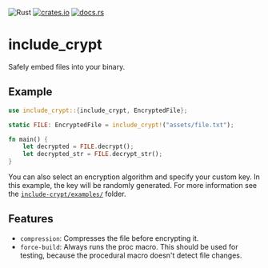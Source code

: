 ![Rust](https://github.com/not-matthias/include_crypt/workflows/Rust/badge.svg)
[![crates.io](https://img.shields.io/crates/v/include-crypt.svg)](https://crates.io/crates/include-crypt)
[![docs.rs](https://docs.rs/include-crypt/badge.svg)](https://docs.rs/include-crypt)

# include_crypt
Safely embed files into your binary.

## Example

```rust
use include_crypt::{include_crypt, EncryptedFile};

static FILE: EncryptedFile = include_crypt!("assets/file.txt");

fn main() {
    let decrypted = FILE.decrypt();
    let decrypted_str = FILE.decrypt_str();
}
```

You can also select an encryption algorithm and specify your custom key. In this example, the key will be randomly generated. For more information see the [`include-crypt/examples/`](./include-crypt/examples) folder.

## Features

- `compression`: Compresses the file before encrypting it.
- `force-build`: Always runs the proc macro. This should be used for testing, because the procedural macro doesn't detect file changes.
